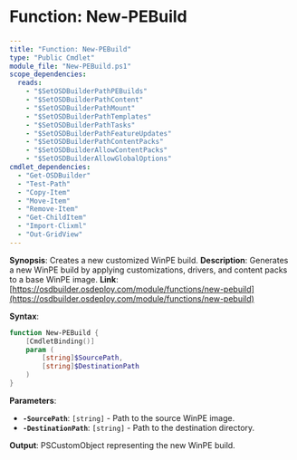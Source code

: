 # Function: New-PEBuild

```yaml
---
title: "Function: New-PEBuild"
type: "Public Cmdlet"
module_file: "New-PEBuild.ps1"
scope_dependencies:
  reads:
    - "$SetOSDBuilderPathPEBuilds"
    - "$SetOSDBuilderPathContent"
    - "$SetOSDBuilderPathMount"
    - "$SetOSDBuilderPathTemplates"
    - "$SetOSDBuilderPathTasks"
    - "$SetOSDBuilderPathFeatureUpdates"
    - "$SetOSDBuilderPathContentPacks"
    - "$SetOSDBuilderAllowContentPacks"
    - "$SetOSDBuilderAllowGlobalOptions"
cmdlet_dependencies:
  - "Get-OSDBuilder"
  - "Test-Path"
  - "Copy-Item"
  - "Move-Item"
  - "Remove-Item"
  - "Get-ChildItem"
  - "Import-Clixml"
  - "Out-GridView"
---
```

**Synopsis**: Creates a new customized WinPE build.
**Description**: Generates a new WinPE build by applying customizations, drivers, and content packs to a base WinPE image.
**Link**: [https://osdbuilder.osdeploy.com/module/functions/new-pebuild](https://osdbuilder.osdeploy.com/module/functions/new-pebuild)

**Syntax**:
```powershell
function New-PEBuild {
    [CmdletBinding()]
    param (
        [string]$SourcePath,
        [string]$DestinationPath
    )
}
```

**Parameters**:
*   **`-SourcePath`**: `[string]` - Path to the source WinPE image.
*   **`-DestinationPath`**: `[string]` - Path to the destination directory.

**Output**: PSCustomObject representing the new WinPE build.
